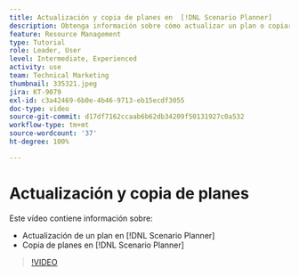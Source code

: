```yaml
---
title: Actualización y copia de planes en  [!DNL Scenario Planner]
description: Obtenga información sobre cómo actualizar un plan o copiar un plan en  [!DNL  Workfront] [!DNL Scenario Planner].
feature: Resource Management
type: Tutorial
role: Leader, User
level: Intermediate, Experienced
activity: use
team: Technical Marketing
thumbnail: 335321.jpeg
jira: KT-9079
exl-id: c3a42469-6b0e-4b46-9713-eb15ecdf3055
doc-type: video
source-git-commit: d17df7162ccaab6b62db34209f50131927c0a532
workflow-type: tm+mt
source-wordcount: '37'
ht-degree: 100%

---
```


# Actualización y copia de planes

Este vídeo contiene información sobre:

* Actualización de un plan en [!DNL Scenario Planner]
* Copia de planes en [!DNL Scenario Planner]

>[!VIDEO](https://video.tv.adobe.com/v/335321/?quality=12&learn=on&enablevpops)

